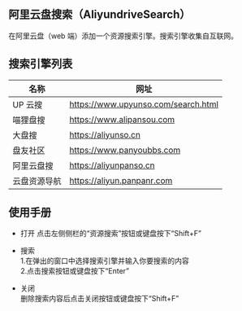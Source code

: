 ## 阿里云盘搜索（AliyundriveSearch）

在阿里云盘（web 端）添加一个资源搜索引擎。搜索引擎收集自互联网。

## 搜索引擎列表

| 名称         | 网址                                |
| ------------ | ----------------------------------- |
| UP 云搜      | https://www.upyunso.com/search.html |
| 喵狸盘搜     | https://www.alipansou.com           |
| 大盘搜       | https://aliyunso.cn                 |
| 盘友社区     | https://www.panyoubbs.com           |
| 阿里云盘搜   | https://aliyunpanso.cn              |
| 云盘资源导航 | https://aliyun.panpanr.com          |

## 使用手册

* 打开 
点击左侧侧栏的“资源搜索”按钮或键盘按下“Shift+F”

* 搜索  
1.在弹出的窗口中选择搜索引擎并输入你要搜索的内容  
2.点击搜索按钮或键盘按下“Enter”

* 关闭  
删除搜索内容后点击关闭按钮或键盘按下“Shift+F”
